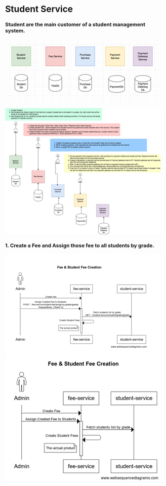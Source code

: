 # Student Service

### Student are the main customer of a student management system.

![img_4.png](img_4.png)

![img.png](img.png)
### 1. Create a Fee and Assign those fee to all students by grade.
![img_5.png](img_5.png)![img_3.png](img_3.png)